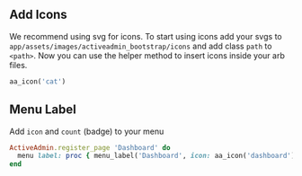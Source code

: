 ## Add Icons
We recommend using svg for icons. To start using icons add your svgs to `app/assets/images/activeadmin_bootstrap/icons` and add class `path` to `<path>`. Now you can use the helper method to insert icons inside your arb files.
```ruby
aa_icon('cat')
```

## Menu Label
Add `icon` and `count` (badge) to your menu
```ruby
ActiveAdmin.register_page 'Dashboard' do
  menu label: proc { menu_label('Dashboard', icon: aa_icon('dashboard'), count: 10) }
end
```